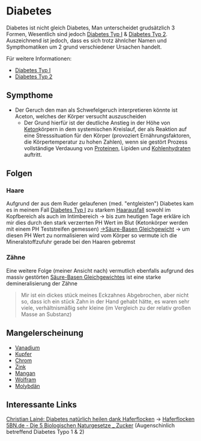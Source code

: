 # Diabetes

Diabetes ist nicht gleich Diabetes, Man unterscheidet grudsätzlich 3 Formen, Wesentlich sind jedoch [Diabetes Typ I](Diabetes%20Typ%201/Diabetes%20Typ%20I.md) & [Diabetes Typ 2](Diabetes%20Typ%202.md). Auszeichnend ist jedoch, dass es sich trotz ähnlcher Namen und Sympthomatiken um 2 grund verschiedener Ursachen handelt.

Für weitere Informationen:
- [Diabetes Typ I](Diabetes%20Typ%201/Diabetes%20Typ%20I.md)
- [Diabetes Typ 2](Diabetes%20Typ%202.md)


## Sympthome
- Der Geruch den man als Schwefelgeruch interpretieren könnte ist Aceton, welches der Körper versucht auszuscheiden
	- Der Grund hierfür ist der deutliche Anstieg in der Höhe von [Keton](../../../Glossar/Keton.md)körpern in dem systemischen Kreislauf, der als Reaktion auf eine Stresssituation für den Körper (provoziert Ernährungsfaktoren, die Körpertemperatur zu hohen Zahlen), wenn sie gestört Prozess vollständige Verdauung von [Proteinen](../../../Glossar/Protein.md), Lipiden und [Kohlenhydraten](../../../Stoffe/Nahrungs_Inhaltsstoffe/Kohlenhydrate.md) auftritt.

## Folgen
### Haare
Aufgrund der aus dem Ruder gelaufenen (med. "entgleisten") Diabetes kam es in meinem Fall [Diabetes Typ I](Diabetes%20Typ%201/Diabetes%20Typ%20I.md#Diabetes%20Typ%20I) zu starkem [Haarausfall](../Haarausfall.md) sowohl im Kopfbereich als auch im Intimbereich -> bis zum heutigen Tage erkläre ich mir dies durch den stark verzerrten PH Wert im Blut (Ketonkörper werden mit einem PH Teststreifen gemessen) [->Säure-Basen Gleichgewicht](../../../Glossar/Säure-Basen%20Gleichgewicht.md#Säure-Basen%20Gleichgewicht) -> um diesen PH Wert zu normalisieren wird vom Körper so vermute ich die Mineralstoffzufuhr gerade bei den Haaren gebremst

### Zähne
Eine weitere Folge (meiner Ansicht nach) vermutlich ebenfalls aufgrund des massiv gestörten [Säure-Basen Gleichgewichtes](../../../Glossar/Säure-Basen%20Gleichgewicht.md) ist eine starke demineralisierung der Zähne 

>Mir ist ein dickes stück meines Eckzahnes Abgebrochen, aber nicht so, dass ich ein stück Zahn in der Hand gehabt hätte, es waren sehr viele, verhältnismäßig sehr kleine (im Vergleich zu der relativ großen Masse an Substanz)

## Mangelerscheinung
- [Vanadium](../../../Stoffe/Datenbank_Elemente_Des_Periodensystems/Vanadium.md)
- [Kupfer](../../../Stoffe/Datenbank_Elemente_Des_Periodensystems/Kupfer.md)
- [Chrom](../../../Stoffe/Datenbank_Elemente_Des_Periodensystems/Chrom.md)
- [Zink](../../../Stoffe/Datenbank_Elemente_Des_Periodensystems/Zink.md)
- [Mangan](../../../Stoffe/Datenbank_Elemente_Des_Periodensystems/Mangan.md)
- [Wolfram](../../../Stoffe/Datenbank_Elemente_Des_Periodensystems/Wolfram.md)
- [Molybdän](../../../Stoffe/Datenbank_Elemente_Des_Periodensystems/Molybdän.md)


## Interessante Links
[Christian Lainé: Diabetes natürlich heilen dank Haferflocken](https://www.youtube.com/watch?v=x4qYZKi_AD8) -> [Haferflocken](../../../Stoffe/Rohstoffe/Hafer.md#Haferflocken)
[5BN.de - Die 5 Biologischen Naturgesetze _ Zucker](../../../Heilansätze/GNM/__Attachments/5BN.de%20-%20Die%205%20Biologischen%20Naturgesetze%20_%20Zucker.pdf) (Augenschinlich betreffend Diabetes Typo 1 & 2) 